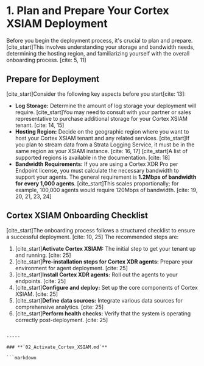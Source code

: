 # 1. Plan and Prepare Your Cortex XSIAM Deployment

Before you begin the deployment process, it's crucial to plan and prepare. [cite_start]This involves understanding your storage and bandwidth needs, determining the hosting region, and familiarizing yourself with the overall onboarding process. [cite: 5, 11]

## Prepare for Deployment

[cite_start]Consider the following key aspects before you start[cite: 13]:

* **Log Storage:** Determine the amount of log storage your deployment will require. [cite_start]You may need to consult with your partner or sales representative to purchase additional storage for your Cortex XSIAM tenant. [cite: 14, 15]
* **Hosting Region:** Decide on the geographic region where you want to host your Cortex XSIAM tenant and any related services. [cite_start]If you plan to stream data from a Strata Logging Service, it must be in the same region as your XSIAM instance. [cite: 16, 17] [cite_start]A list of supported regions is available in the documentation. [cite: 18]
* **Bandwidth Requirements:** If you are using a Cortex XDR Pro per Endpoint license, you must calculate the necessary bandwidth to support your agents. The general requirement is **1.2Mbps of bandwidth for every 1,000 agents**. [cite_start]This scales proportionally; for example, 100,000 agents would require 120Mbps of bandwidth. [cite: 19, 20, 21, 23, 24]

## Cortex XSIAM Onboarding Checklist

[cite_start]The onboarding process follows a structured checklist to ensure a successful deployment. [cite: 10, 25] The recommended steps are:

1.  [cite_start]**Activate Cortex XSIAM:** The initial step to get your tenant up and running. [cite: 25]
2.  [cite_start]**Pre-installation steps for Cortex XDR agents:** Prepare your environment for agent deployment. [cite: 25]
3.  [cite_start]**Install Cortex XDR agents:** Roll out the agents to your endpoints. [cite: 25]
4.  [cite_start]**Configure and deploy:** Set up the core components of Cortex XSIAM. [cite: 25]
5.  [cite_start]**Define data sources:** Integrate various data sources for comprehensive analytics. [cite: 25]
6.  [cite_start]**Perform health checks:** Verify that the system is operating correctly post-deployment. [cite: 25]

```

-----

### **`02_Activate_Cortex_XSIAM.md`**

```markdown
